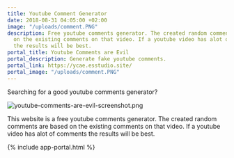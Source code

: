 ```yaml
---
title: Youtube Comment Generator
date: 2018-08-31 04:05:00 +02:00
image: "/uploads/comment.PNG"
description: Free youtube comments generator. The created random comments are based
  on the existing comments on that video. If a youtube video has alot of comments
  the results will be best.
portal_title: Youtube Comments are Evil
portal_description: Generate fake youtube comments.
portal_link: https://ycae.esstudio.site/
portal_image: "/uploads/comment.PNG"
---
```


Searching for a good youtube comments generator?

![youtube-comments-are-evil-screenshot.png](/uploads/youtube-comments-are-evil-screenshot.png)

This website is a free youtube comments generator. The created random comments are based on the existing comments on that video. If a youtube video has alot of comments the results will be best.

{% include app-portal.html %}